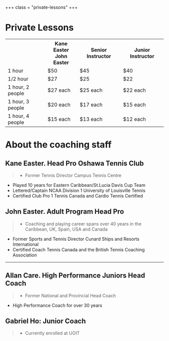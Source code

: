 +++
class = "private-lessons"
+++

# Private Lessons

<table>
    <tr>
        <th></th>
        <th> Kane Easter <br> John Easter </th>
        <th> Senior Instructor </th>
        <th> Junior Instructor </th>
    </tr>
    <tr>
        <td> 1 hour </td>
        <td> $50 </td>
        <td> $45 </td>
        <td> $40 </td>
    </tr>
    <tr>
        <td> 1/2 hour </td>
        <td> $27 </td>
        <td> $25 </td>
        <td> $22 </td>
    </tr>
    <tr>
        <td> 1 hour, 2 people </td>
        <td> $27 each </td>
        <td> $25 each </td>
        <td> $22 each </td>
    </tr>
    <tr>
        <td> 1 hour, 3 people </td>
        <td> $20 each </td>
        <td> $17 each </td>
        <td> $15 each </td>
    </tr>
    <tr>
        <td> 1 hour, 4 people </td>
        <td> $15 each </td>
        <td> $13 each </td>
        <td> $12 each </td>
    </tr>
</table>

# About the coaching staff

## Kane Easter. Head Pro Oshawa Tennis Club

>- Former Tennis Director Campus Tennis Centre
- Played 10 years for Eastern Caribbean/St.Lucia Davis Cup Team
- Lettered/Captain NCAA Division 1 University of Louisville Tennis
- Certified Club Pro 1 Tennis Canada and Cardio Tennis Certified
 
## John Easter. Adult Program Head Pro

>- Coaching and playing career spans over 40 years in the Caribbean, UK, Spain,
  USA and Canada
- Former Sports and Tennis Director Cunard Ships and Resorts International
-  Certified Coach Tennis Canada and the British Tennis Coaching Association

----
  
##  Allan Care. High Performance Juniors Head Coach

>- Former National and Provincial Head Coach
- High Performance Coach for over 30 years
   
## Gabriel Ho: Junior Coach

>- Currently enrolled at UOIT

<style>
.private-lessons h1 {
    margin-top: 50px;
    margin-bottom: 50px;
}
.private-lessons h2 {
    margin-top: 20px;
}
.private-lessons blockquote {
    border: none;
    padding: 30px;
}
</style>
